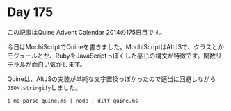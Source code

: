 # Day 175

この記事はQuine Advent Calendar 2014の175日目です。

今日はMochiScriptでQuineを書きました。MochiScriptはAltJSで、クラスとかモジュールとか、RubyをJavaScriptっぽくした感じの構文が特徴です。関数リテラルが面白い気がします。

Quineは、AltJSの実装が単純な文字置換っぽかったので適当に回避しながら`JSON.stringify`しました。

```console
$ ms-parse quine.ms | node | diff quine.ms -
```
